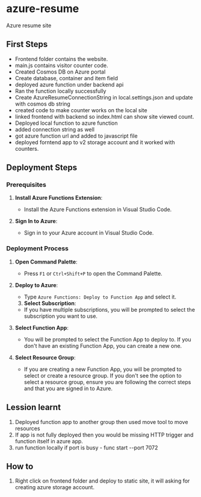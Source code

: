 # azure-resume
Azure resume site

## First Steps 

- Frontend folder contains the website. 
- main.js contains visitor counter code. 
- Created Cosmos DB on Azure portal 
- Create database, container and item field
- deployed azure function under backend api 
- Ran the function locally successfully 
- Create AzureResumeConnectionString in local.settings.json and update with cosmos db string
- created code to make counter works on the local site 
- linked frontend with backend so index.html can show site viewed count. 
- Deployed local function to azure function 
- added connection string as well
- got azure function url and added to javascript file 
- deployed forntend app to v2 storage account and it worked with counters. 

## Deployment Steps

### Prerequisites

1. **Install Azure Functions Extension**:
   - Install the Azure Functions extension in Visual Studio Code.

2. **Sign In to Azure**:
   - Sign in to your Azure account in Visual Studio Code.

### Deployment Process

1. **Open Command Palette**:
   - Press `F1` or `Ctrl+Shift+P` to open the Command Palette.

2. **Deploy to Azure**:
   - Type `Azure Functions: Deploy to Function App` and select it.
   3. **Select Subscription**:
   - If you have multiple subscriptions, you will be prompted to select the subscription you want to use.

4. **Select Function App**:
   - You will be prompted to select the Function App to deploy to. If you don't have an existing Function App, you can create a new one.

5. **Select Resource Group**:
   - If you are creating a new Function App, you will be prompted to select or create a resource group. If you don't see the option to select a resource group, ensure you are following the correct steps and that you are signed in to Azure.

## Lession learnt 

1. Deployed function app to another group then used move tool to move resources 
2. If app is not fully deployed then you would be missing HTTP trigger and function itself in azure app. 
3. run function locally if port is busy - func start --port 7072

## How to 

1. Right click on frontend folder and deploy to static site, it will asking for creating 
azure storage account. 

